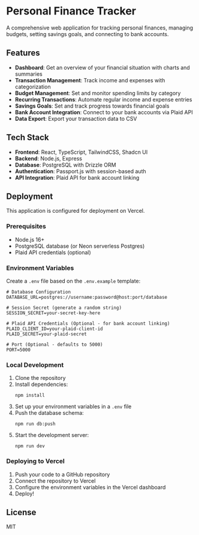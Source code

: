 # Personal Finance Tracker

A comprehensive web application for tracking personal finances, managing budgets, setting savings goals, and connecting to bank accounts.

## Features

- **Dashboard**: Get an overview of your financial situation with charts and summaries
- **Transaction Management**: Track income and expenses with categorization
- **Budget Management**: Set and monitor spending limits by category
- **Recurring Transactions**: Automate regular income and expense entries
- **Savings Goals**: Set and track progress towards financial goals
- **Bank Account Integration**: Connect to your bank accounts via Plaid API
- **Data Export**: Export your transaction data to CSV

## Tech Stack

- **Frontend**: React, TypeScript, TailwindCSS, Shadcn UI
- **Backend**: Node.js, Express
- **Database**: PostgreSQL with Drizzle ORM
- **Authentication**: Passport.js with session-based auth
- **API Integration**: Plaid API for bank account linking

## Deployment

This application is configured for deployment on Vercel.

### Prerequisites

- Node.js 16+
- PostgreSQL database (or Neon serverless Postgres)
- Plaid API credentials (optional)

### Environment Variables

Create a `.env` file based on the `.env.example` template:

```
# Database Configuration
DATABASE_URL=postgres://username:password@host:port/database

# Session Secret (generate a random string)
SESSION_SECRET=your-secret-key-here

# Plaid API Credentials (Optional - for bank account linking)
PLAID_CLIENT_ID=your-plaid-client-id
PLAID_SECRET=your-plaid-secret

# Port (Optional - defaults to 5000)
PORT=5000
```

### Local Development

1. Clone the repository
2. Install dependencies:
   ```
   npm install
   ```
3. Set up your environment variables in a `.env` file
4. Push the database schema:
   ```
   npm run db:push
   ```
5. Start the development server:
   ```
   npm run dev
   ```

### Deploying to Vercel

1. Push your code to a GitHub repository
2. Connect the repository to Vercel
3. Configure the environment variables in the Vercel dashboard
4. Deploy!

## License

MIT
